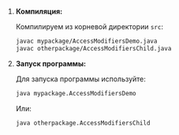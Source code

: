 
1. **Компиляция:**

   Компилируем из корневой директории `src`:

   ```bash
   javac mypackage/AccessModifiersDemo.java
   javac otherpackage/AccessModifiersChild.java
   ```

2. **Запуск программы:**

   Для запуска программы используйте:

   ```bash
   java mypackage.AccessModifiersDemo
   ```

   Или:

   ```bash
   java otherpackage.AccessModifiersChild
   ```
